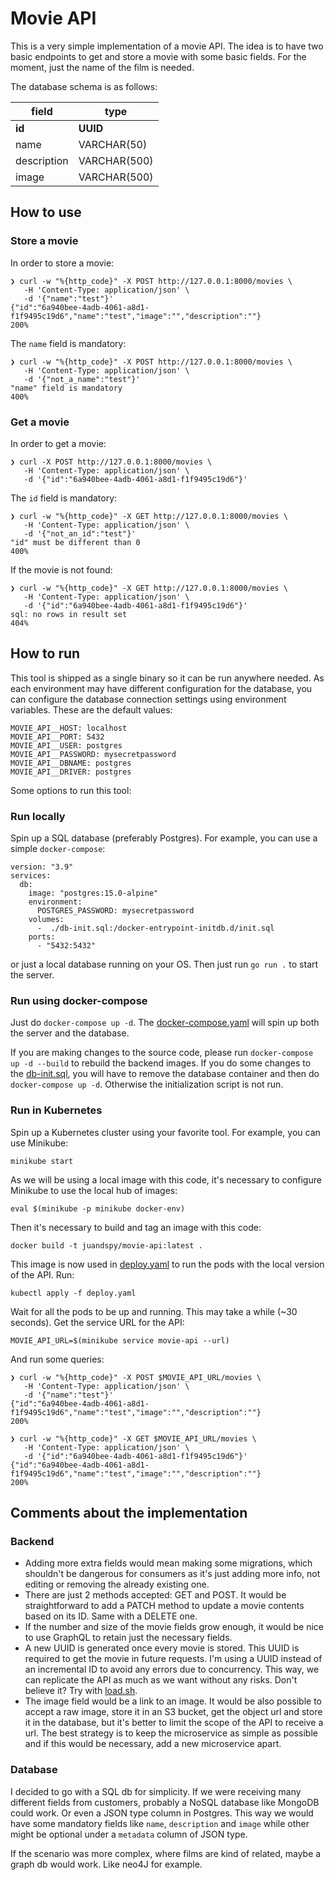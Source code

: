 # Movie API

This is a very simple implementation of a movie API. The idea is to have two basic endpoints to get and store a movie with some basic fields. For the moment, just the name of the film is needed.

The database schema is as follows:

| field       | type         |
| ----------- | ------------ |
| **id**      | **UUID**     |
| name        | VARCHAR(50)  |
| description | VARCHAR(500) |
| image       | VARCHAR(500) |

## How to use

### Store a movie

In order to store a movie:
```
❯ curl -w "%{http_code}" -X POST http://127.0.0.1:8000/movies \
   -H 'Content-Type: application/json' \
   -d '{"name":"test"}'
{"id":"6a940bee-4adb-4061-a8d1-f1f9495c19d6","name":"test","image":"","description":""}
200% 
```

The `name` field is mandatory:
```
❯ curl -w "%{http_code}" -X POST http://127.0.0.1:8000/movies \
   -H 'Content-Type: application/json' \
   -d '{"not_a_name":"test"}'
"name" field is mandatory
400% 
```

### Get a movie

In order to get a movie:
```
❯ curl -X POST http://127.0.0.1:8000/movies \
   -H 'Content-Type: application/json' \
   -d '{"id":"6a940bee-4adb-4061-a8d1-f1f9495c19d6"}'

```
The `id` field is mandatory:
```
❯ curl -w "%{http_code}" -X GET http://127.0.0.1:8000/movies \
   -H 'Content-Type: application/json' \
   -d '{"not_an_id":"test"}'
"id" must be different than 0
400%
```

If the movie is not found:
```
❯ curl -w "%{http_code}" -X GET http://127.0.0.1:8000/movies \
   -H 'Content-Type: application/json' \
   -d '{"id":"6a940bee-4adb-4061-a8d1-f1f9495c19d6"}'
sql: no rows in result set
404%
```

## How to run

This tool is shipped as a single binary so it can be run anywhere needed. As each environment may have different configuration for the database, you can configure the database connection settings using environment variables. These are the default values:

```
MOVIE_API__HOST: localhost
MOVIE_API__PORT: 5432
MOVIE_API__USER: postgres
MOVIE_API__PASSWORD: mysecretpassword
MOVIE_API__DBNAME: postgres
MOVIE_API__DRIVER: postgres
```

Some options to run this tool:

### Run locally

Spin up a SQL database (preferably Postgres). For example, you can use a simple `docker-compose`:

```
version: "3.9"
services:
  db:
    image: "postgres:15.0-alpine"
    environment:
      POSTGRES_PASSWORD: mysecretpassword
    volumes:
      -  ./db-init.sql:/docker-entrypoint-initdb.d/init.sql
    ports:
      - "5432:5432"
```

or just a local database running on your OS. Then just run `go run .` to start the server.

### Run using docker-compose

Just do `docker-compose up -d`. The [docker-compose.yaml](docker-compose.yaml) will spin up both the server and the database.

If you are making changes to the source code, please run `docker-compose up -d --build` to rebuild the backend images. If you do some changes to the [db-init.sql](db-init.sql), you will have to remove the database container and then do `docker-compose up -d`. Otherwise the initialization script is not run.

### Run in Kubernetes

Spin up a Kubernetes cluster using your favorite tool. For example, you can use Minikube:

```
minikube start
```

As we will be using a local image with this code, it's necessary to configure Minikube to use the local hub of images:

```
eval $(minikube -p minikube docker-env)
```

Then it's necessary to build and tag an image with this code:

```
docker build -t juandspy/movie-api:latest .
```

This image is now used in [deploy.yaml](deploy.yaml) to run the pods with the local version of the API. Run:
```
kubectl apply -f deploy.yaml
```

Wait for all the pods to be up and running. This may take a while (~30 seconds). Get the service URL for the API:
```
MOVIE_API_URL=$(minikube service movie-api --url)
```

And run some queries:

```
❯ curl -w "%{http_code}" -X POST $MOVIE_API_URL/movies \
   -H 'Content-Type: application/json' \
   -d '{"name":"test"}'
{"id":"6a940bee-4adb-4061-a8d1-f1f9495c19d6","name":"test","image":"","description":""}
200%   
```

```
❯ curl -w "%{http_code}" -X GET $MOVIE_API_URL/movies \
   -H 'Content-Type: application/json' \
   -d '{"id":"6a940bee-4adb-4061-a8d1-f1f9495c19d6"}'
{"id":"6a940bee-4adb-4061-a8d1-f1f9495c19d6","name":"test","image":"","description":""}
200% 
```

## Comments about the implementation

### Backend

- Adding more extra fields would mean making some migrations, which shouldn't be dangerous for consumers as it's just adding more info, not editing or removing the already existing one.
- There are just 2 methods accepted: GET and POST. It would be straightforward to add a PATCH method to update a movie contents based on its ID. Same with a DELETE one.
- If the number and size of the movie fields grow enough, it would be nice to use GraphQL to retain just the necessary fields.
- A new UUID is generated once every movie is stored. This UUID is required to get the movie in future requests. I'm using a UUID instead of an incremental ID to avoid any errors due to concurrency. This way, we can replicate the API as much as we want without any risks. Don't believe it? Try with [load.sh](load.sh).
- The image field would be a link to an image. It would be also possible to accept a raw image, store it in an S3 bucket, get the object url and store it in the database, but it's better to limit the scope of the API to receive a url. The best strategy is to keep the microservice as simple as possible and if this would be necessary, add a new microservice apart.

### Database

I decided to go with a SQL db for simplicity. If we were receiving many different fields from customers, probably a NoSQL database like MongoDB could work. Or even a JSON type column in Postgres. This way we would have some mandatory fields like `name`, `description` and `image` while other might be optional under a `metadata` column of JSON type.

If the scenario was more complex, where films are kind of related, maybe a graph db would work. Like neo4J for example.

